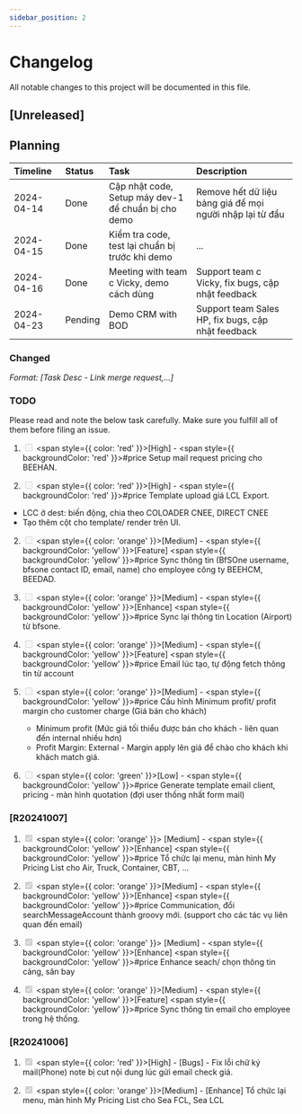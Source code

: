 ```yaml
---
sidebar_position: 2
---
```


# Changelog

All notable changes to this project will be documented in this file.

## [Unreleased]

## Planning
| Timeline      | Status  | Task                                                | Description                                              |
|:--------------|:--------|:----------------------------------------------------|:---------------------------------------------------------|
| 2024-04-14    | Done    | Cập nhật code, Setup máy dev-1 để chuẩn bị cho demo | Remove hết dữ liệu bảng giá để mọi người nhập lại từ đầu |
| 2024-04-15    | Done    | Kiểm tra code, test lại chuẩn bị trước khi demo     | ...                                                      |
| 2024-04-16    | Done    | Meeting with team c Vicky, demo cách dùng           | Support team c Vicky, fix bugs, cập nhật feedback        |
| 2024-04-23    | Pending | Demo CRM with BOD                                   | Support team Sales HP, fix bugs, cập nhật feedback       |

### Changed

_Format: [Task Desc - Link merge request,...]_

### TODO
Please read and note the below task carefully.
Make sure you fulfill all of them before filing an issue.

1. <input type="checkbox" disabled /> <span style={{ color: 'red' }}>[High]</span> - <span style={{ backgroundColor: 'red' }}>#price</span> Setup mail request pricing cho BEEHAN.

2. <input type="checkbox" disabled /> <span style={{ color: 'red' }}>[High]</span> - <span style={{ backgroundColor: 'red' }}>#price</span> Template upload giá LCL Export.
- LCC ở dest: biến động, chia theo COLOADER CNEE, DIRECT CNEE
- Tạo thêm cột cho template/ render trên UI.

2. <input type="checkbox" disabled /> <span style={{ color: 'orange' }}>[Medium]</span> - <span style={{ backgroundColor: 'yellow' }}>[Feature]</span> <span style={{ backgroundColor: 'yellow' }}>#price</span> Sync thông tin (BfSOne username, bfsone contact ID, email, name) cho employee công ty BEEHCM, BEEDAD.

3. <input type="checkbox" disabled /> <span style={{ color: 'orange' }}>[Medium]</span> - <span style={{ backgroundColor: 'yellow' }}>[Enhance]</span> <span style={{ backgroundColor: 'yellow' }}>#price</span> Sync lại thông tin Location (Airport) từ bfsone.

4. <input type="checkbox" disabled /> <span style={{ color: 'orange' }}>[Medium]</span> - <span style={{ backgroundColor: 'yellow' }}>[Feature]</span> <span style={{ backgroundColor: 'yellow' }}>#price</span> Email lúc tạo, tự động fetch thông tin từ account

5. <input type="checkbox" disabled /> <span style={{ color: 'orange' }}>[Medium]</span> - <span style={{ backgroundColor: 'yellow' }}>#price</span> Cấu hình Minimum profit/ profit margin cho customer charge (Giá bán cho khách)
   - Minimum profit (Mức giá tối thiểu được bán cho khách - liên quan đến internal nhiều hơn)
   - Profit Margin: External - Margin apply lên giá để chào cho khách khi khách match giá.

6. <input type="checkbox" disabled /> <span style={{ color: 'green' }}>[Low]</span> - <span style={{ backgroundColor: 'yellow' }}>#price</span> Generate template email client, pricing - màn hình quotation (đợi user thống nhất form mail)


### [R20241007]

1. <input type="checkbox" disabled checked/> <span style={{ color: 'orange' }}> [Medium]</span> - <span style={{ backgroundColor: 'yellow' }}>[Enhance]</span> <span style={{ backgroundColor: 'yellow' }}>#price</span> Tổ chức lại menu, màn hình My Pricing List cho Air, Truck, Container, CBT, ...

2. <input type="checkbox" disabled checked /> <span style={{ color: 'orange' }}>[Medium]</span> - <span style={{ backgroundColor: 'yellow' }}>[Enhance]</span> <span style={{ backgroundColor: 'yellow' }}>#price</span> Communication, đổi searchMessageAccount thành groovy mới. (support cho các tác vụ liên quan đến email)

3. <input type="checkbox" disabled checked /> <span style={{ color: 'orange' }}> [Medium]</span> - <span style={{ backgroundColor: 'yellow' }}>[Enhance]</span> <span style={{ backgroundColor: 'yellow' }}>#price</span> Enhance seach/ chọn thông tin cảng, sân bay

4. <input type="checkbox" disabled checked/> <span style={{ color: 'orange' }}>[Medium]</span> - <span style={{ backgroundColor: 'yellow' }}>[Feature]</span> <span style={{ backgroundColor: 'yellow' }}>#price</span> Sync thông tin email cho employee trong hệ thống.


### [R20241006]

1. <input type="checkbox" disabled checked /> <span style={{ color: 'red' }}>[High]</span> - [Bugs] - Fix lỗi chữ ký mail(Phone) note bị cut nội dung lúc gửi email check giá.

2. <input type="checkbox" disabled checked /> <span style={{ color: 'orange' }}>[Medium]</span> - [Enhance] Tổ chức lại menu, màn hình My Pricing List cho Sea FCL, Sea LCL